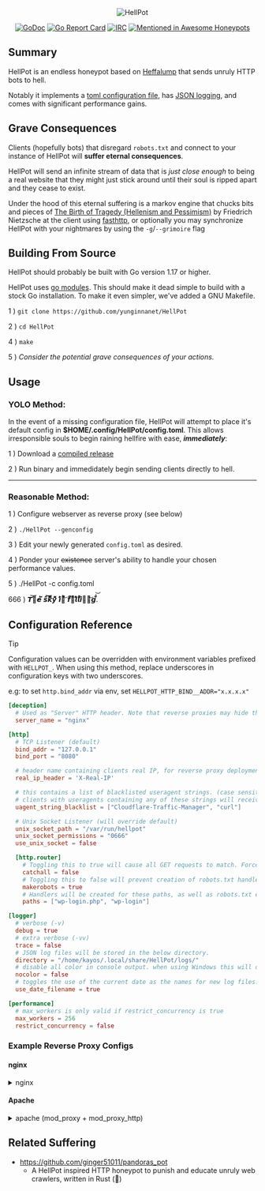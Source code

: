 <div align="center">
  <img src="https://tcp.ac/i/00ctL.gif" alt="HellPot"/>

[![GoDoc](https://godoc.org/github.com/yunginnanet/HellPot?status.svg)](https://godoc.org/github.com/yunginnanet/HellPot) [![Go Report Card](https://goreportcard.com/badge/github.com/yunginnanet/HellPot)](https://goreportcard.com/report/github.com/yunginnanet/HellPot) [![IRC](https://img.shields.io/badge/ircd.chat-%23tcpdirect-blue.svg)](ircs://ircd.chat:6697/#tcpdirect) [![Mentioned in Awesome Honeypots](https://awesome.re/mentioned-badge.svg)](https://github.com/paralax/awesome-honeypots)

</div>

## Summary

HellPot is an endless honeypot based on [Heffalump](https://github.com/carlmjohnson/heffalump) that sends unruly HTTP bots to hell.

Notably it implements a [toml configuration file](https://github.com/knadh/koanf), has [JSON logging](https://github.com/rs/zerolog), and comes with significant performance gains.

## Grave Consequences

Clients (hopefully bots) that disregard `robots.txt` and connect to your instance of HellPot will **suffer eternal consequences**.

HellPot will send an infinite stream of data that is _just close enough_ to being a real website that they might just stick around until their soul is ripped apart and they cease to exist.

Under the hood of this eternal suffering is a markov engine that chucks bits and pieces of [The Birth of Tragedy (Hellenism and Pessimism)](https://www.gutenberg.org/files/51356/51356-h/51356-h.htm) by Friedrich Nietzsche at the client using [fasthttp](https://github.com/valyala/fasthttp), or optionally you may synchronize HellPot with your nightmares by using the `-g`/`--grimoire` flag

## Building From Source

HellPot should probably be built with Go version 1.17 or higher.

HellPot uses [go modules](https://go.dev/blog/using-go-modules). This should make it dead simple to build with a stock Go installation. To make it even simpler, we've added a GNU Makefile.

1 ) `git clone https://github.com/yunginnanet/HellPot`

2 ) `cd HellPot`

4 ) `make`

5 ) _Consider the potential grave consequences of your actions._

## Usage

### YOLO Method:

In the event of a missing configuration file, HellPot will attempt to place it's default config in **$HOME/.config/HellPot/config.toml**. This allows irresponsible souls to begin raining hellfire with ease, **_immediately_**:

1 ) Download a [compiled release](https://github.com/yunginnanet/HellPot/releases/latest)

2 ) Run binary and immedidately begin sending clients directly to hell.

---

### Reasonable Method:

1 ) Configure webserver as reverse proxy (see below)

2 ) `./HellPot --genconfig `

3 ) Edit your newly generated `config.toml` as desired.

4 ) Ponder your ~~existence~~ server's ability to handle your chosen performance values.

5 ) ./HellPot -c config.toml

666 ) 𝙏͘͝𝙝̓̓͛𝙚͑̈́̀ 𝙨͆͠͝𝙠͑̾͌𝙮̽͌͆ 𝙞̓̔̔𝙨͒͐͝ 𝙛͑̈́̚𝙖͛͒𝙡͑͆̽𝙡̾̚̚𝙞͋̒̒𝙣̾͛͝𝙜͒̒̀.́̔͝​

## Configuration Reference


> [!TIP]
> Configuration values can be overridden with environment variables prefixed with `HELLPOT_`.
> When using this method, replace underscores in configuration keys with two underscores.
>
> e.g:
> to set `http.bind_addr` via env, set `HELLPOT_HTTP_BIND__ADDR="x.x.x.x"`


```toml
[deception]
  # Used as "Server" HTTP header. Note that reverse proxies may hide this.
  server_name = "nginx"

[http]
  # TCP Listener (default)
  bind_addr = "127.0.0.1"
  bind_port = "8080"

  # header name containing clients real IP, for reverse proxy deployments
  real_ip_header = 'X-Real-IP'

  # this contains a list of blacklisted useragent strings. (case sensitive)
  # clients with useragents containing any of these strings will receive "Not found" for any requests.
  uagent_string_blacklist = ["Cloudflare-Traffic-Manager", "curl"]

  # Unix Socket Listener (will override default)
  unix_socket_path = "/var/run/hellpot"
  unix_socket_permissions = "0666"
  use_unix_socket = false

  [http.router]
    # Toggling this to true will cause all GET requests to match. Forces makerobots = false.
    catchall = false
    # Toggling this to false will prevent creation of robots.txt handler.
    makerobots = true
    # Handlers will be created for these paths, as well as robots.txt entries. Only valid if catchall = false.
    paths = ["wp-login.php", "wp-login"]

[logger]
  # verbose (-v)
  debug = true
  # extra verbose (-vv)
  trace = false
  # JSON log files will be stored in the below directory.
  directory = "/home/kayos/.local/share/HellPot/logs/"
  # disable all color in console output. when using Windows this will default to true.
  nocolor = false
  # toggles the use of the current date as the names for new log files.
  use_date_filename = true

[performance]
  # max_workers is only valid if restrict_concurrency is true
  max_workers = 256
  restrict_concurrency = false
```

### Example Reverse Proxy Configs

#### nginx

<details>
  <summary>nginx</summary>

```nginx
location '/robots.txt' {
	proxy_set_header Host $host;
	proxy_set_header X-Real-IP $remote_addr;
	proxy_pass http://127.0.0.1:8080$request_uri;
}

location '/wp-login.php' {
	proxy_set_header Host $host;
	proxy_set_header X-Real-IP $remote_addr;
	proxy_pass http://127.0.0.1:8080$request_uri;
}
```

</details>

#### Apache

<details>
  <summary>apache (mod_proxy + mod_proxy_http)</summary>

All nonexisting URLs are being reverse proxied to a HellPot instance on localhost, which is set to catchall. Traffic served by HellPot is rate limited to 5 KiB/s.

- Create your normal robots.txt and usual content. Also create the fake Errordocument directory and files (files can be empty). In the example, the directory is "/content/"
- A request on a URL with an existing handler (f.e. a file) will be handled by apache
- Requests on nonexisting URLs cause a HTTP Error 404, which content is served by HellPot
- URLs under the "/.well-known/" suffix are excluded.

```apache
<VirtualHost yourserver>
    ErrorDocument 400 "/content/400"
    ErrorDocument 403 "/content/403"
    ErrorDocument 404 "/content/404"
    ErrorDocument 500 "/content/405"
    <Directory "$wwwroot/.well-known/">
        ErrorDocument 400 default
        ErrorDocument 403 default
        ErrorDocument 404 default
        ErrorDocument 500 default
    </Directory>
    /* HTTP Honeypot / HellPot (need mod_proxy, mod_proxy_http) */
    ProxyPreserveHost	on
    ProxyPass         "/content/" "http://localhost:8080/"
    ProxyPassReverse  "/content/" "http://localhost:8080/"

    /* Rate Limit config, need mod_ratelimit */
    <Location "/content/">
        SetOutputFilter RATE_LIMIT
        SetEnv rate-limit 5
    </Location>

    /* Remaining config */

</VirtualHost>
```

</details>

## Related Suffering

- https://github.com/ginger51011/pandoras_pot
  - A HellPot inspired HTTP honeypot to punish and educate unruly web crawlers, written in Rust (🚀)
